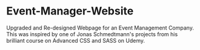 # Event-Manager-Website
Upgraded and Re-designed Webpage for an Event Management Company. This was inspired by one of Jonas Schmedtmann's projects from his brilliant course on Advanced CSS and SASS on Udemy.
